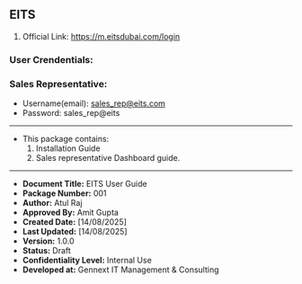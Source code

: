 
## EITS

1. Official Link: https://m.eitsdubai.com/login

### User Crendentials:

### Sales Representative:

- Username(email): sales_rep@eits.com
- Password:        sales_rep@eits

---

- This package contains:
    1. Installation Guide
    2. Sales representative Dashboard guide.



---

- **Document Title:** EITS User Guide
- **Package Number:** 001  
- **Author:** Atul Raj
- **Approved By:** Amit Gupta
- **Created Date:** [14/08/2025]
- **Last Updated:** [14/08/2025] 
- **Version:** 1.0.0  
- **Status:** Draft  
- **Confidentiality Level:** Internal Use  
- **Developed at:** Gennext IT Management & Consulting

